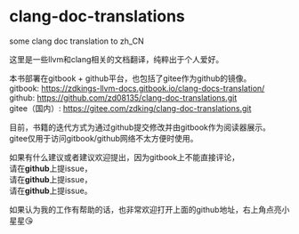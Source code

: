 # clang-doc-translations
some clang doc translation to zh_CN

这里是一些llvm和clang相关的文档翻译，纯粹出于个人爱好。 

本书部署在gitbook + github平台，也包括了gitee作为github的镜像。  
gitbook: <https://zdkings-llvm-docs.gitbook.io/clang-docs-translation/>  
github: <https://github.com/zd08135/clang-doc-translations.git>    
gitee（国内）: <https://gitee.com/zdking/clang-doc-translations.git>

目前，书籍的迭代方式为通过github提交修改并由gitbook作为阅读器展示。  
gitee仅用于访问gitbook/github网络不太方便时使用。

如果有什么建议或者建议欢迎提出，因为gitbook上不能直接评论，  
请在**github**上提issue，    
请在**github**上提issue，  
请在**github**上提issue。  

如果认为我的工作有帮助的话，也非常欢迎打开上面的github地址，右上角点亮小星星:kissing_heart:  
